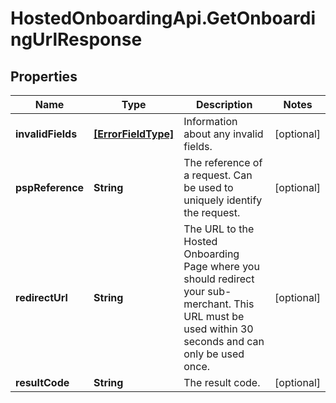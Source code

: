 # HostedOnboardingApi.GetOnboardingUrlResponse

## Properties

Name | Type | Description | Notes
------------ | ------------- | ------------- | -------------
**invalidFields** | [**[ErrorFieldType]**](ErrorFieldType.md) | Information about any invalid fields. | [optional] 
**pspReference** | **String** | The reference of a request. Can be used to uniquely identify the request. | [optional] 
**redirectUrl** | **String** | The URL to the Hosted Onboarding Page where you should redirect your sub-merchant. This URL must be used within 30 seconds and can only be used once. | [optional] 
**resultCode** | **String** | The result code. | [optional] 


